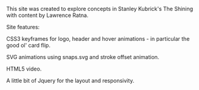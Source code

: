 This site was created to explore concepts in Stanley Kubrick's The Shining with content by Lawrence Ratna.

Site features:

CSS3 keyframes for logo, header and hover animations - in particular the good ol' card flip.

SVG animations using snaps.svg and stroke offset animation.

HTML5 video.

A little bit of Jquery for the layout and responsivity.  

